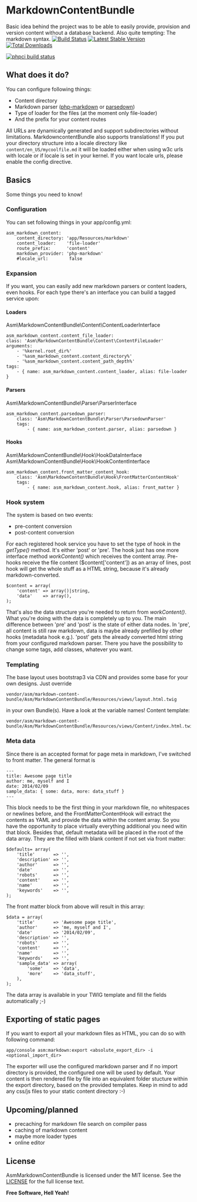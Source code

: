 MarkdownContentBundle
========
Basic idea behind the project was to be able to easily provide, provision and version content without a database backend. Also quite tempting: The markdown syntax.
[![Build Status](https://travis-ci.org/maschmann/MarkdownContentBundle.png?branch=master)](https://travis-ci.org/maschmann/MarkdownContentBundle) [![Latest Stable Version](https://poser.pugx.org/asm/markdown-content-bundle/v/stable.png)](https://packagist.org/packages/asm/markdown-content-bundle) [![Total Downloads](https://poser.pugx.org/asm/markdown-content-bundle/downloads.png)](https://packagist.org/packages/asm/markdown-content-bundle)

[![phpci build status](http://phpci.br0ken.de/build-status/image/2)](http://phpci.br0ken.de)

## What does it do?
You can configure following things:
 * Content directory
 * Markdown parser ([php-markdown](http://michelf.ca/projects/php-markdown/ "php-markdown") or [parsedown](http://parsedown.org "parsedown"))
 * Type of loader for the files (at the moment only file-loader)
 * And the prefix for your content routes

All URLs are dynamically generated and support subdirectories without limitations.
MarkdowncontentBundle also supports translations! If you put your directory structure into a locale directory like ```content/en_US/mycoolfile.md``` it will be loaded either when using w3c urls with locale or if locale is set in your kernel. If you want locale urls, please enable the config directive.

## Basics
Some things you need to know!

### Configuration
You can set following things in your app/config.yml:

    asm_markdown_content:
        content_directory: 'app/Resources/markdown'
        content_loader:    'file-loader'
        route_prefix:      'content'
        markdown_provider: 'php-markdown'
        #locale_url:        false

### Expansion
If you want, you can easily add new markdown parsers or content loaders, even hooks.
For each type there's an interface you can build a tagged service upon:

#### Loaders
Asm\MarkdownContentBundle\Content\ContentLoaderInterface

    asm_markdown_content.content_file_loader:
    class: 'Asm\MarkdownContentBundle\Content\ContentFileLoader'
    arguments:
        - '%kernel.root_dir%'
        - '%asm_markdown_content.content_directory%'
        - '%asm_markdown_content.content_path_depth%'
    tags:
        - { name: asm_markdown_content.content_loader, alias: file-loader }

#### Parsers
Asm\MarkdownContentBundle\Parser\ParserInterface

    asm_markdown_content.parsedown_parser:
        class: 'Asm\MarkdownContentBundle\Parser\ParsedownParser'
        tags:
            - { name: asm_markdown_content.parser, alias: parsedown }

#### Hooks
Asm\MarkdownContentBundle\Hook\HookDataInterface
Asm\MarkdownContentBundle\Hook\HookContentInterface

    asm_markdown_content.front_matter_content_hook:
        class: 'Asm\MarkdownContentBundle\Hook\FrontMatterContentHook'
        tags:
            - { name: asm_markdown_content.hook, alias: front_matter }

### Hook system
The system is based on two events:
 * pre-content conversion
 * post-content conversion

For each registered hook service you have to set the type of hook in the _getType()_ method. It's either 'post' or 'pre'. The hook just has one more interface method _workContent()_ which receives the content array.
Pre-hooks receive the file content ($content['content']) as an array of lines, post hook will get the whole stuff as a HTML string, because it's already markdown-converted.

    $content = array(
        'content' => array()|string,
        'data'    => array(),
    );

That's also the data structure you're needed to return from _workContent()_. What you're doing with the data is completely up to you. The main difference between 'pre' and 'post' is the state of either data nodes. In 'pre', all content is still raw markdown, data is maybe already prefilled by other hooks (metadata hook e.g.). 'post' gets the already converted html string from your configured markdown parser. There you have the possibility to change some tags, add classes, whatever you want.

### Templating
The base layout uses bootstrap3 via CDN and provides some base for your own designs. Just override

    vendor/asm/markdown-content-bundle/Asm/MarkdownContentBundle/Resources/views/layout.html.twig
in your own Bundle(s). Have a look at the variable names!
Content template:

    vendor/asm/markdown-content-bundle/Asm/MarkdownContentBundle/Resources/views/Content/index.html.twig

### Meta data
Since there is an accepted format for page meta in markdown, I've switched to front matter.
The general format is

    ---
    title: Awesome page title
    author: me, myself and I
    date: 2014/02/09
    sample_data: { some: data, more: data_stuff }
    ---

This block needs to be the first thing in your markdown file, no whitespaces or newlines before, and the FrontMatterContentHook will extract the contents as YAML and provide the data within the content array.
So you have the opportunity to place virtually everything additional you need witin that block.
Besides that, default metadata will be placed in the root of the data array.
They are the filled with blank content if not set via front matter:

    $defaults= array(
        'title'       => '',
        'description' => '',
        'author'      => '',
        'date'        => '',
        'robots'      => '',
        'content'     => '',
        'name'        => '',
        'keywords'    => '',
    );

The front matter block from above will result in this array:

    $data = array(
        'title'       => 'Awesome page title',
        'author'      => 'me, myself and I',
        'date'        => '2014/02/09',
        'description' => '',
        'robots'      => '',
        'content'     => '',
        'name'        => '',
        'keywords'    => '',
        'sample_data' => array(
            'some'    => 'data',
            'more'    => 'data_stuff',
        ),
    );

The data array is available in your TWIG template and fill the fields automatically ;-)

## Exporting of static pages
If you want to export all your markdown files as HTML, you can do so with following command:

    app/console asm:markdown:export <absolute_export_dir> -i <optional_import_dir>

The exporter will use the configured markdown parser and if no import directory is provided, the configured one will be used by default.
Your content is then rendered file by file into an equivalent folder stucture within the export directory, based on the provided templates.
Keep in mind to add any css/js files to your static content directory :-)

## Upcoming/planned
 * precaching for markdown file search on compiler pass
 * caching of markdown content
 * maybe more loader types
 * online editor

License
----

AsmMarkdownContentBundle is licensed under the MIT license. See the [LICENSE](Resources/meta/LICENSE) for the full license text.


**Free Software, Hell Yeah!**
